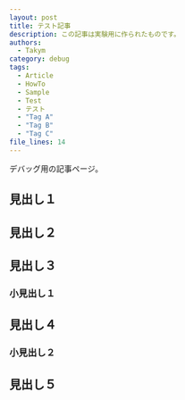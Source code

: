 ```yaml
---
layout: post
title: テスト記事
description: この記事は実験用に作られたものです。
authors:
  - Takym
category: debug
tags:
  - Article
  - HowTo
  - Sample
  - Test
  - テスト
  - "Tag A"
  - "Tag B"
  - "Tag C"
file_lines: 14
---
```

デバッグ用の記事ページ。

## 見出し１
<div class="ghsp"></div>

## 見出し２
<div class="ghsp"></div>

## 見出し３
<div class="ghsp"></div>

### 小見出し１
<div class="ghsp"></div>

## 見出し４
<div class="ghsp"></div>

### 小見出し２
<div class="ghsp"></div>

## 見出し５
<div class="ghsp"></div>

